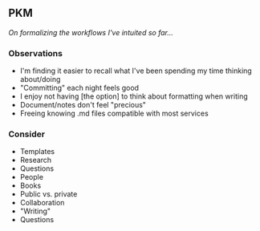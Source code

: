 ## PKM

*On formalizing the workflows I've intuited so far...*


###  Observations
- I'm finding it easier to recall what I've been spending my time thinking about/doing
- "Committing" each night feels good
- I enjoy not having [the option] to think about formatting when writing
- Document/notes don't feel "precious"
- Freeing knowing .md files compatible with most services

###  Consider
- Templates
- Research
- Questions
- People
- Books
- Public vs. private
- Collaboration
- "Writing"
- Questions
